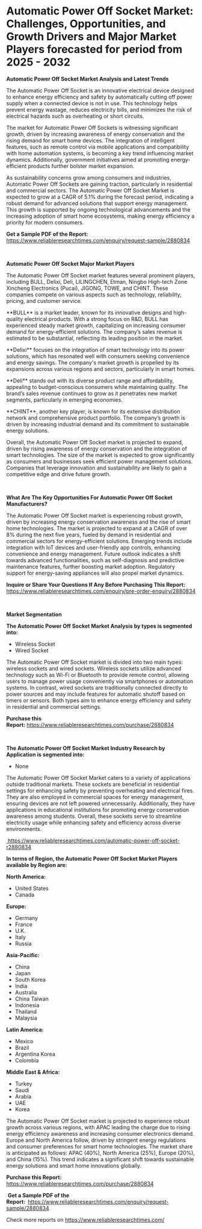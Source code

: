 <p><h1>Automatic Power Off Socket Market: Challenges, Opportunities, and Growth Drivers and Major Market Players forecasted for period from 2025 - 2032</h1></p><p><strong>Automatic Power Off Socket Market Analysis and Latest Trends</strong></p>
<p><p>The Automatic Power Off Socket is an innovative electrical device designed to enhance energy efficiency and safety by automatically cutting off power supply when a connected device is not in use. This technology helps prevent energy wastage, reduces electricity bills, and minimizes the risk of electrical hazards such as overheating or short circuits.</p><p>The market for Automatic Power Off Sockets is witnessing significant growth, driven by increasing awareness of energy conservation and the rising demand for smart home devices. The integration of intelligent features, such as remote control via mobile applications and compatibility with home automation systems, is becoming a key trend influencing market dynamics. Additionally, government initiatives aimed at promoting energy-efficient products further bolster market expansion.</p><p>As sustainability concerns grow among consumers and industries, Automatic Power Off Sockets are gaining traction, particularly in residential and commercial sectors. The Automatic Power Off Socket Market is expected to grow at a CAGR of 5.1% during the forecast period, indicating a robust demand for advanced solutions that support energy management. This growth is supported by ongoing technological advancements and the increasing adoption of smart home ecosystems, making energy efficiency a priority for modern consumers.</p></p>
<p><strong>Get a Sample PDF of the Report:&nbsp;</strong> <a href="https://www.reliableresearchtimes.com/enquiry/request-sample/2880834?utm_campaign=2179&utm_medium=2&utm_source=Github&utm_content=ia&utm_term=12032025&utm_id=automatic-power-off-socket">https://www.reliableresearchtimes.com/enquiry/request-sample/2880834</a></p>
<p>&nbsp;</p>
<p><strong>Automatic Power Off Socket Major Market Players</strong></p>
<p><p>The Automatic Power Off Socket market features several prominent players, including BULL, Delixi, Deli, LILINGCHEN, Etman, Ningbo High-tech Zone Xincheng Electronics (Pucai), JIGONG, TOWE, and CHINT. These companies compete on various aspects such as technology, reliability, pricing, and customer service.</p><p>**BULL** is a market leader, known for its innovative designs and high-quality electrical products. With a strong focus on R&D, BULL has experienced steady market growth, capitalizing on increasing consumer demand for energy-efficient solutions. The company’s sales revenue is estimated to be substantial, reflecting its leading position in the market.</p><p>**Delixi** focuses on the integration of smart technology into its power solutions, which has resonated well with consumers seeking convenience and energy savings. The company's market growth is propelled by its expansions across various regions and sectors, particularly in smart homes. </p><p>**Deli** stands out with its diverse product range and affordability, appealing to budget-conscious consumers while maintaining quality. The brand’s sales revenue continues to grow as it penetrates new market segments, particularly in emerging economies.</p><p>**CHINT**, another key player, is known for its extensive distribution network and comprehensive product portfolio. The company’s growth is driven by increasing industrial demand and its commitment to sustainable energy solutions. </p><p>Overall, the Automatic Power Off Socket market is projected to expand, driven by rising awareness of energy conservation and the integration of smart technologies. The size of the market is expected to grow significantly as consumers and businesses seek efficient power management solutions. Companies that leverage innovation and sustainability are likely to gain a competitive edge and drive future growth.</p></p>
<p>&nbsp;</p>
<p><strong>What Are The Key Opportunities For Automatic Power Off Socket Manufacturers?</strong></p>
<p><p>The Automatic Power Off Socket market is experiencing robust growth, driven by increasing energy conservation awareness and the rise of smart home technologies. The market is projected to expand at a CAGR of over 8% during the next five years, fueled by demand in residential and commercial sectors for energy-efficient solutions. Emerging trends include integration with IoT devices and user-friendly app controls, enhancing convenience and energy management. Future outlook indicates a shift towards advanced functionalities, such as self-diagnosis and predictive maintenance features, further boosting market adoption. Regulatory support for energy-saving appliances will also propel market dynamics.</p></p>
<p><strong>Inquire or Share Your Questions If Any Before Purchasing This Report:</strong> <a href="https://www.reliableresearchtimes.com/enquiry/pre-order-enquiry/2880834?utm_campaign=2179&utm_medium=2&utm_source=Github&utm_content=ia&utm_term=12032025&utm_id=automatic-power-off-socket">https://www.reliableresearchtimes.com/enquiry/pre-order-enquiry/2880834</a></p>
<p>&nbsp;</p>
<p><strong>Market Segmentation</strong></p>
<p><strong>The Automatic Power Off Socket Market Analysis by types is segmented into:</strong></p>
<p><ul><li>Wireless Socket</li><li>Wired Socket</li></ul></p>
<p><p>The Automatic Power Off Socket market is divided into two main types: wireless sockets and wired sockets. Wireless sockets utilize advanced technology such as Wi-Fi or Bluetooth to provide remote control, allowing users to manage power usage conveniently via smartphones or automation systems. In contrast, wired sockets are traditionally connected directly to power sources and may include features for automatic shutoff based on timers or sensors. Both types aim to enhance energy efficiency and safety in residential and commercial settings.</p></p>
<p><strong>Purchase this Report:&nbsp;</strong><a href="https://www.reliableresearchtimes.com/purchase/2880834?utm_campaign=2179&utm_medium=2&utm_source=Github&utm_content=ia&utm_term=12032025&utm_id=automatic-power-off-socket">https://www.reliableresearchtimes.com/purchase/2880834</a></p>
<p>&nbsp;</p>
<p><strong>The Automatic Power Off Socket Market Industry Research by Application is segmented into:</strong></p>
<p><ul><li>None</li></ul></p>
<p><p>The Automatic Power Off Socket Market caters to a variety of applications outside traditional markets. These sockets are beneficial in residential settings for enhancing safety by preventing overheating and electrical fires. They are also employed in commercial spaces for energy management, ensuring devices are not left powered unnecessarily. Additionally, they have applications in educational institutions for promoting energy conservation awareness among students. Overall, these sockets serve to streamline electricity usage while enhancing safety and efficiency across diverse environments.</p></p>
<p><a href="https://www.reliableresearchtimes.com/automatic-power-off-socket-r2880834?utm_campaign=2179&utm_medium=2&utm_source=Github&utm_content=ia&utm_term=12032025&utm_id=automatic-power-off-socket">&nbsp;https://www.reliableresearchtimes.com/automatic-power-off-socket-r2880834</a></p>
<p><strong>In terms of Region, the Automatic Power Off Socket Market Players available by Region are:</strong></p>
<p>
    <p> <strong> North America: </strong>
        <ul>
            <li>United States</li>
            <li>Canada</li>
        </ul>
        </p> 
    <p> <strong> Europe: </strong>
        <ul>
            <li>Germany</li>
            <li>France</li>
            <li>U.K.</li>
            <li>Italy</li>
            <li>Russia</li>
        </ul>
        </p> 
    <p> <strong> Asia-Pacific: </strong>
        <ul>
            <li>China</li>
            <li>Japan</li>
            <li>South Korea</li>
            <li>India</li>
            <li>Australia</li>
            <li>China Taiwan</li>
            <li>Indonesia</li>
            <li>Thailand</li>
            <li>Malaysia</li>
        </ul>
        </p> 
    <p> <strong> Latin America: </strong>
        <ul>
            <li>Mexico</li>
            <li>Brazil</li>
            <li>Argentina Korea</li>
            <li>Colombia</li>
        </ul>
        </p> 
    <p> <strong> Middle East & Africa: </strong>
        <ul>
            <li>Turkey</li>
            <li>Saudi</li>
            <li>Arabia</li>
            <li>UAE</li>
            <li>Korea</li>
        </ul>
    </p>
    </p>
<p><p>The Automatic Power Off Socket market is projected to experience robust growth across various regions, with APAC leading the charge due to rising energy efficiency awareness and increasing consumer electronics demand. Europe and North America follow, driven by stringent energy regulations and consumer preferences for smart home technologies. The market share is anticipated as follows: APAC (40%), North America (25%), Europe (20%), and China (15%). This trend indicates a significant shift towards sustainable energy solutions and smart home innovations globally.</p></p>
<p><strong>Purchase this Report: </strong><a href="https://www.reliableresearchtimes.com/purchase/2880834?utm_campaign=2179&utm_medium=2&utm_source=Github&utm_content=ia&utm_term=12032025&utm_id=automatic-power-off-socket">https://www.reliableresearchtimes.com/purchase/2880834</a></p>
<p>&nbsp;<strong>Get a Sample PDF of the Report:&nbsp;&nbsp;</strong><a href="https://www.reliableresearchtimes.com/enquiry/request-sample/2880834?utm_campaign=2179&utm_medium=2&utm_source=Github&utm_content=ia&utm_term=12032025&utm_id=automatic-power-off-socket">https://www.reliableresearchtimes.com/enquiry/request-sample/2880834</a></p>
<p><strong></strong></p>
<p>Check more reports on <a href="https://www.reliableresearchtimes.com/?utm_campaign=2179&utm_medium=2&utm_source=Github&utm_content=ia&utm_term=12032025&utm_id=automatic-power-off-socket">https://www.reliableresearchtimes.com/</a></p>